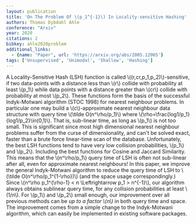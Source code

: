 ```yaml
---
layout: publication
title: 'On The Problem Of \(p_1^{-1}\) In Locality-sensitive Hashing'
authors: Thomas Dybdahl Ahle
conference: "Arxiv"
year: 2020
citations: 2
bibkey: ahle2020problem
additional_links:
  - {name: "Paper", url: 'https://arxiv.org/abs/2005.12065'}
tags: ['Unsupervised', 'Unimodal', 'Shallow', 'Hashing']
---
```

A Locality-Sensitive Hash (LSH) function is called
\\((r,cr,p_1,p_2)\\)-sensitive, if two data-points with a distance less than \\(r\\)
collide with probability at least \\(p_1\\) while data points with a distance
greater than \\(cr\\) collide with probability at most \\(p_2\\). These functions form
the basis of the successful Indyk-Motwani algorithm (STOC 1998) for nearest
neighbour problems. In particular one may build a \\(c\\)-approximate nearest
neighbour data structure with query time \\(\tilde O(n^\rho/p_1)\\) where
\\(\rho=\frac\{log1/p_1\}\{log1/p_2\}\in(0,1)\\). That is, sub-linear time, as long
as \\(p_1\\) is not too small. This is significant since most high dimensional
nearest neighbour problems suffer from the curse of dimensionality, and can't
be solved exact, faster than a brute force linear-time scan of the database.
  Unfortunately, the best LSH functions tend to have very low collision
probabilities, \\(p_1\\) and \\(p_2\\). Including the best functions for Cosine and
Jaccard Similarity. This means that the \\(n^\rho/p_1\\) query time of LSH is often
not sub-linear after all, even for approximate nearest neighbours!
  In this paper, we improve the general Indyk-Motwani algorithm to reduce the
query time of LSH to \\(\tilde O(n^\rho/p_1^\{1-\rho\})\\) (and the space usage
correspondingly.) Since \\(n^\rho p_1^\{\rho-1\} < n \Leftrightarrow p_1 > n^\{-1\}\\),
our algorithm always obtains sublinear query time, for any collision
probabilities at least \\(1/n\\). For \\(p_1\\) and \\(p_2\\) small enough, our improvement
over all previous methods can be *up to a factor \\(n\\)* in both query time
and space.
  The improvement comes from a simple change to the Indyk-Motwani algorithm,
which can easily be implemented in existing software packages.
